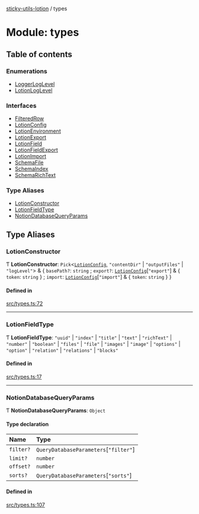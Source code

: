 [sticky-utils-lotion](../README.md) / types

# Module: types

## Table of contents

### Enumerations

- [LoggerLogLevel](../enums/types.LoggerLogLevel.md)
- [LotionLogLevel](../enums/types.LotionLogLevel.md)

### Interfaces

- [FilteredRow](../interfaces/types.FilteredRow.md)
- [LotionConfig](../interfaces/types.LotionConfig.md)
- [LotionEnvironment](../interfaces/types.LotionEnvironment.md)
- [LotionExport](../interfaces/types.LotionExport.md)
- [LotionField](../interfaces/types.LotionField.md)
- [LotionFieldExport](../interfaces/types.LotionFieldExport.md)
- [LotionImport](../interfaces/types.LotionImport.md)
- [SchemaFile](../interfaces/types.SchemaFile.md)
- [SchemaIndex](../interfaces/types.SchemaIndex.md)
- [SchemaRichText](../interfaces/types.SchemaRichText.md)

### Type Aliases

- [LotionConstructor](types.md#lotionconstructor)
- [LotionFieldType](types.md#lotionfieldtype)
- [NotionDatabaseQueryParams](types.md#notiondatabasequeryparams)

## Type Aliases

### LotionConstructor

Ƭ **LotionConstructor**: `Pick`\<[`LotionConfig`](../interfaces/types.LotionConfig.md), ``"contentDir"`` \| ``"outputFiles"`` \| ``"logLevel"``\> & \{ `basePath?`: `string` ; `export?`: [`LotionConfig`](../interfaces/types.LotionConfig.md)[``"export"``] & \{ `token`: `string`  } ; `import`: [`LotionConfig`](../interfaces/types.LotionConfig.md)[``"import"``] & \{ `token`: `string`  }  }

#### Defined in

[src/types.ts:72](https://github.com/sticky/sticky-utils-lotion/blob/688c116/src/types.ts#L72)

___

### LotionFieldType

Ƭ **LotionFieldType**: ``"uuid"`` \| ``"index"`` \| ``"title"`` \| ``"text"`` \| ``"richText"`` \| ``"number"`` \| ``"boolean"`` \| ``"files"`` \| ``"file"`` \| ``"images"`` \| ``"image"`` \| ``"options"`` \| ``"option"`` \| ``"relation"`` \| ``"relations"`` \| ``"blocks"``

#### Defined in

[src/types.ts:17](https://github.com/sticky/sticky-utils-lotion/blob/688c116/src/types.ts#L17)

___

### NotionDatabaseQueryParams

Ƭ **NotionDatabaseQueryParams**: `Object`

#### Type declaration

| Name | Type |
| :------ | :------ |
| `filter?` | `QueryDatabaseParameters`[``"filter"``] |
| `limit?` | `number` |
| `offset?` | `number` |
| `sorts?` | `QueryDatabaseParameters`[``"sorts"``] |

#### Defined in

[src/types.ts:107](https://github.com/sticky/sticky-utils-lotion/blob/688c116/src/types.ts#L107)
